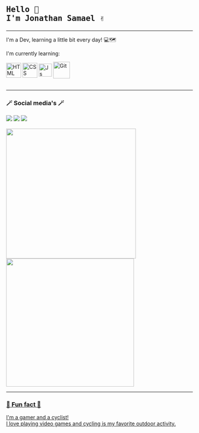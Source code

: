 <h2><pre>Hello 🌻 
I'm Jonathan Samael ✌️ </pre></h2> 

***
<p> I'm a Dev, learning a little bit every day! 💻🗺️</p>

I'm currently learning: 
<div style="display: inline_block">
  <img align="center" alt="HTML" height="40" width="40" src="https://cdn.jsdelivr.net/gh/devicons/devicon/icons/html5/html5-plain-wordmark.svg">
  <img align="center" alt="CSS" height="40" width="40" src="https://cdn.jsdelivr.net/gh/devicons/devicon/icons/css3/css3-plain-wordmark.svg">
  <img align="center" alt="Js" height="35" width="35" src="https://cdn.jsdelivr.net/gh/devicons/devicon/icons/javascript/javascript-plain.svg">
  <img align="center" alt="Git" height="45" width="45" src="https://cdn.jsdelivr.net/gh/devicons/devicon/icons/git/git-plain-wordmark.svg">      
</div><br>

***

<h3>🪄 Social media's 🪄</h3>
<div> 
 <a href="https://www.instagram.com/jonathan_samael_" target="_blank"><img src="https://img.shields.io/badge/-Instagram-%23E4405F?style=for-the-badge&logo=instagram&logoColor=white" target="_blank"></a>
 <a href="mailto:jonathansamael@gmail.com"><img src="https://img.shields.io/badge/-Gmail-%23333?style=for-the-badge&logo=gmail&logoColor=red" target="_blank"></a>
  <a href="https://www.linkedin.com/in/jonathan-amaral/" target="_blank"><img src="https://img.shields.io/badge/-LinkedIn-%230077B5?style=for-the-badge&logo=linkedin&logoColor=white" target="_blank"></a>
 </div><br>

<div>
  <a href="https://github.com/jonathansamael">
  <img width="350em" src="https://github-readme-stats.vercel.app/api?username=jonathansamael&show_icons=true&theme=panda&include_all_commits=true&count_private=true"/>
  <img width="345em" src="https://github-readme-stats.vercel.app/api/top-langs/?username=JonathanSamael&layout=compact&langs_count=6&theme=panda">
</div>

 ***
  
  <h3>🧩 Fun fact 🧩</h3> 
  <p>I'm a gamer and a cyclist!<br>
    I love playing video games and cycling is my favorite outdoor activity.</p>

<!--
**JonathanSamael/jonathansamael** is a ✨ _special_ ✨ repository because its `README.md` (this file) appears on your GitHub profile.

Here are some ideas to get you started:

- 🔭 I’m currently working on ...
- 🌱 I’m currently learning ...
- 👯 I’m looking to collaborate on ...
- 🤔 I’m looking for help with ...
- 💬 Ask me about ...
- 📫 How to reach me: ...
- 😄 Pronouns: ...
- ⚡ Fun fact: ...
-->
